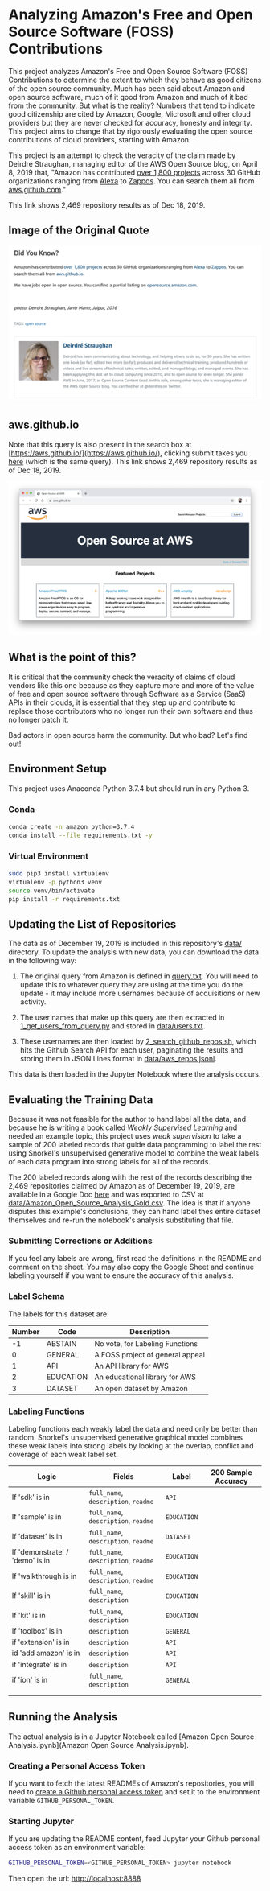 # Analyzing Amazon's Free and Open Source Software (FOSS) Contributions

This project analyzes Amazon's Free and Open Source Software (FOSS) Contributions to
determine the extent to which they behave as good citizens of the open source community.
Much has been said about Amazon and open source software, much of it good from Amazon and
much of it bad from the community. But what is the reality? Numbers that tend to indicate
good citizenship are cited by Amazon, Google, Microsoft and other cloud providers but they
are never checked for accuracy, honesty and integrity. This project aims to change that by
rigorously evaluating the open source contributions of cloud providers, starting with Amazon.

This project is an attempt to check the veracity of the claim made by Deirdré Straughan, managing editor of the AWS Open Source blog, on April 8, 2019 that, "Amazon has contributed [over 1,800 projects](https://github.com/search?utf8=%E2%9C%93&q=+user%3Aalexa+user%3Aamzn+user%3Aaws+user%3Aawsdocs+user%3Aawslabs+user%3Aaws-quickstart+user%3Ablox+user%3Aboto+user%3Ac9+user%3Acorretto+user%3Afirecracker-microvm+user%3Aaws-robotics+user%3Aajaxorg+user%3Agluon-api+user%3Acloud9ide+user%3ACarbonado+user%3Agoodreads+user%3AIvonaSoftware+user%3Atwitchtv+user%3Atwitchdev+user%3Atwitchscience+user%3Ajustintv+user%3AZappos+user%3Aamazon-archives+user%3Aalexa-labs+user%3Aaws-samples+user%3Aaws-amplify+user%3Aaws-cloudformation+user%3Aaws-solutions+user%3Aopendistro-for-elasticsearch+user%3Aopendistro&type=Repositories&ref=advsearch&l=&l=)
across 30 GitHub organizations ranging from [Alexa](https://github.com/alexa) to
[Zappos](https://github.com/Zappos). You can search them all from
[aws.github.com](https://aws.github.io/)."

This link shows 2,469 repository results as of Dec 18, 2019.

## Image of the Original Quote

![Did You Know?, Dec 18, 2019](images/amazon_1800_projects.png)

## aws.github.io

Note that this query is also present in the search box at [https://aws.github.io/](https://aws.github.io/), clicking submit takes you [here](https://github.com/search?utf8=%E2%9C%93&q=+user%3Aalexa+user%3Aamzn+user%3Aaws+user%3Aawsdocs+user%3Aawslabs+user%3Aaws-quickstart+user%3Ablox+user%3Aboto+user%3Ac9+user%3Acorretto+user%3Afirecracker-microvm+user%3Aaws-robotics+user%3Aajaxorg+user%3Agluon-api+user%3Acloud9ide+user%3ACarbonado+user%3Agoodreads+user%3AIvonaSoftware+user%3Atwitchtv+user%3Atwitchdev+user%3Atwitchscience+user%3Ajustintv+user%3AZappos+user%3Aamazon-archives+user%3Aalexa-labs+user%3Aaws-samples+user%3Aaws-amplify+user%3Aaws-cloudformation+user%3Aaws-solutions+user%3Aopendistro-for-elasticsearch+user%3Aopendistro&type=Repositories&ref=advsearch&l=&l=) (which is the same query). This link shows 2,469 repository results as of Dec 18, 2019.

![Open Source at AWS, Dec 18, 2019](images/aws.github.io.png)

## What is the point of this?

It is critical that the community check the veracity of claims of cloud vendors like this one because as they capture more and more of the value of free and open source software through Software as a Service (SaaS) APIs in their clouds, it is essential that they step up and contribute to replace those contributors who no longer run their own software and thus no longer patch it.

Bad actors in open source harm the community. But who bad? Let's find out!

## Environment Setup

This project uses Anaconda Python 3.7.4 but should run in any Python 3.

### Conda

```bash
conda create -n amazon python=3.7.4
conda install --file requirements.txt -y
```

### Virtual Environment

```bash
sudo pip3 install virtualenv 
virtualenv -p python3 venv
source venv/bin/activate
pip install -r requirements.txt
```

## Updating the List of Repositories

The data as of December 19, 2019 is included in this repository's [data/](data/) directory. To update the analysis with new data, you can download the data in the following way:

1. The original query from Amazon is defined in [query.txt](query.txt). You will need to update this to whatever query they are using at the time you do the update - it may include more usernames because of acquisitions or new activity.

2. The user names that make up this query are then extracted in [1_get_users_from_query.py](1_get_users_from_query.py) and stored in [data/users.txt](data/users.txt).

3. These usernames are then loaded by [2_search_github_repos.sh](2_search_github_repos.sh), which hits the Github Search API for each user, paginating the results and storing them in JSON Lines format in [data/aws_repos.jsonl](data/aws_repos.jsonl).

This data is then loaded in the Jupyter Notebook where the analysis occurs.

## Evaluating the Training Data

Because it was not feasible for the author to hand label all the data, and because he is
writing a book called *Weakly Supervised Learning* and needed an example topic, this project
uses *weak supervision* to take a sample of 200 labeled records that guide data programming
to label the rest using Snorkel's unsupervised generative model to combine the weak labels
of each data program into strong labels for all of the records.

The 200 labeled records along with the rest of the records describing the 2,469 repositories
claimed by Amazon as of December 19, 2019, are available in a Google Doc 
[here](https://docs.google.com/spreadsheets/d/1ULt0KxIdb5HUJCEMt_AmOuPbTvN1zg8UA_4RvjlVwXQ/edit?usp=sharing)
and was exported to CSV at [data/Amazon_Open_Source_Analysis_Gold.csv](data/Amazon_Open_Source_Analysis_Gold.csv).
The idea is that if anyone disputes this example's conclusions, they can hand label thes
entire dataset themselves and re-run the notebook's analysis substituting that file.

### Submitting Corrections or Additions

If you feel any labels are wrong, first read the definitions in the README and comment on the sheet. You may also copy the Google Sheet and continue labeling yourself if you want to ensure the accuracy of this analysis.

### Label Schema

The labels for this dataset are:

| Number | Code      | Description                      |
|--------|-----------|----------------------------------|
| -1     | ABSTAIN   | No vote, for Labeling Functions  |
| 0      | GENERAL   | A FOSS project of general appeal |
| 1      | API       | An API library for AWS           |
| 2      | EDUCATION | An educational library for AWS   |
| 3      | DATASET   | An open dataset by Amazon        |

### Labeling Functions

Labeling functions each weakly label the data and need only be better than random. Snorkel's
unsupervised generative graphical model combines these weak labels into strong labels by
looking at the overlap, conflict and coverage of each weak label set.

| Logic                           | Fields                               | Label       | 200 Sample Accuracy |
|---------------------------------|--------------------------------------|-------------|---------------------|
| If 'sdk' is in                  | `full_name`, `description`, `readme` | `API`       |                     |
| If 'sample' is in               | `full_name`, `description`, `readme` | `EDUCATION` |                     |
| If 'dataset' is in              | `full_name`, `description`, `readme` | `DATASET`   |                     |
| If 'demonstrate' / 'demo' is in | `full_name`, `description`, `readme` | `EDUCATION` |                     |
| If 'walkthrough is in           | `full_name`, `description`, `readme` | `EDUCATION` |                     |
| If 'skill' is in                | `full_name`, `description`           | `EDUCATION` |                     |
| If 'kit' is in                  | `full_name`, `description`           | `EDUCATION` |                     |
| If 'toolbox' is in              | `description`                        | `GENERAL`   |                     |
| if 'extension' is in            | `description`                        | `API`       |                     |
| id 'add amazon' is in           | `description`                        | `API`       |                     |
| if 'integrate' is in            | `description`                        | `API`       |                     |
| if 'ion' is in                  | `full_name`, `description`           | `GENERAL`   |                     |
|                                 |                                      |             |                     |
|                                 |                                      |             |                     |

## Running the Analysis

The actual analysis is in a Jupyter Notebook called [Amazon Open Source Analysis.ipynb](Amazon Open Source Analysis.ipynb).

### Creating a Personal Access Token

If you want to fetch the latest READMEs of Amazon's repositories, you will need to [create a Github personal access token](https://help.github.com/en/github/authenticating-to-github/creating-a-personal-access-token-for-the-command-line) and set it to the environment variable `GITHUB_PERSONAL_TOKEN`.

### Starting Jupyter

If you are updating the README content, feed Jupyter your Github personal access token as an environment variable:

```bash
GITHUB_PERSONAL_TOKEN=<GITHUB_PERSONAL_TOKEN> jupyter notebook
```

Then open the url: [http://localhost:8888](http://localhost:8888)
